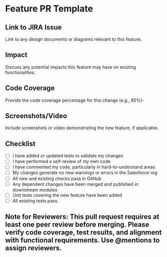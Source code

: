 # Feature PR Template


## Link to JIRA Issue 

Link to any design documents or diagrams relevant to this feature.

## Impact

Discuss any potential impacts this feature may have on existing functionalities.

## Code Coverage

Provide the code coverage percentage for this change (e.g., 85%)- 

## Screenshots/Video

Include screenshots or video demonstrating the new feature, if applicable.

## Checklist

- [ ] I have added or updated tests to validate my changes 
- [ ] I have performed a self-review of my own code
- [ ] I have commented my code, particularly in hard-to-understand areas
- [ ] My changes generate no new warnings or errors in the Salesforce org
- [ ] All new and existing checks pass in GitHub 
- [ ] Any dependent changes have been merged and published in downstream modules
- [ ] Unit tests covering the new feature have been added
- [ ] All existing tests pass

## Note for Reviewers: This pull request requires at least one peer review before merging. Please verify code coverage, test results, and alignment with functional requirements. Use @mentions to assign reviewers.
